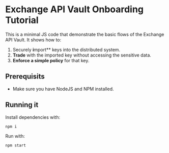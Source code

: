 # Exchange API Vault Onboarding Tutorial

This is a minimal JS code that demonstrate the basic flows of the Exchange API Vault.
It shows how to:

1. Securely **i**mport\*\* keys into the distributed system.
2. **Trade** with the imported key without accessing the sensitive data.
3. **Enforce a simple policy** for that key.

## Prerequisits

- Make sure you have NodeJS and NPM installed.

## Running it

Install dependencies with:

```bash
npm i
```

Run with:

```bash
npm start
```
